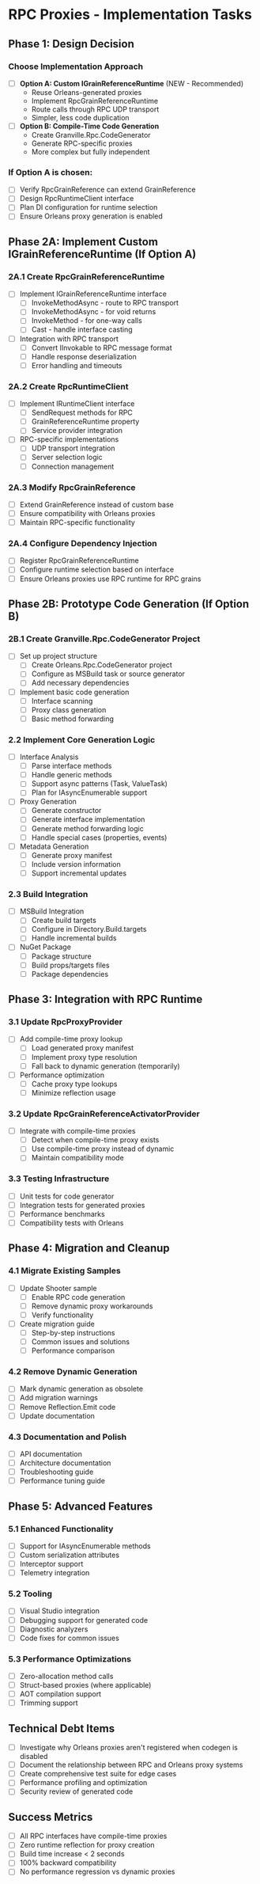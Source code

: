 # RPC Proxies - Implementation Tasks

## Phase 1: Design Decision

### Choose Implementation Approach
- [ ] **Option A: Custom IGrainReferenceRuntime** (NEW - Recommended)
  - Reuse Orleans-generated proxies
  - Implement RpcGrainReferenceRuntime
  - Route calls through RPC UDP transport
  - Simpler, less code duplication
- [ ] **Option B: Compile-Time Code Generation**
  - Create Granville.Rpc.CodeGenerator
  - Generate RPC-specific proxies
  - More complex but fully independent

### If Option A is chosen:
- [ ] Verify RpcGrainReference can extend GrainReference
- [ ] Design RpcRuntimeClient interface
- [ ] Plan DI configuration for runtime selection
- [ ] Ensure Orleans proxy generation is enabled

## Phase 2A: Implement Custom IGrainReferenceRuntime (If Option A)

### 2A.1 Create RpcGrainReferenceRuntime
- [ ] Implement IGrainReferenceRuntime interface
  - [ ] InvokeMethodAsync<T> - route to RPC transport
  - [ ] InvokeMethodAsync - for void returns
  - [ ] InvokeMethod - for one-way calls
  - [ ] Cast - handle interface casting
- [ ] Integration with RPC transport
  - [ ] Convert IInvokable to RPC message format
  - [ ] Handle response deserialization
  - [ ] Error handling and timeouts

### 2A.2 Create RpcRuntimeClient
- [ ] Implement IRuntimeClient interface
  - [ ] SendRequest methods for RPC
  - [ ] GrainReferenceRuntime property
  - [ ] Service provider integration
- [ ] RPC-specific implementations
  - [ ] UDP transport integration
  - [ ] Server selection logic
  - [ ] Connection management

### 2A.3 Modify RpcGrainReference
- [ ] Extend GrainReference instead of custom base
- [ ] Ensure compatibility with Orleans proxies
- [ ] Maintain RPC-specific functionality

### 2A.4 Configure Dependency Injection
- [ ] Register RpcGrainReferenceRuntime
- [ ] Configure runtime selection based on interface
- [ ] Ensure Orleans proxies use RPC runtime for RPC grains

## Phase 2B: Prototype Code Generation (If Option B)

### 2B.1 Create Granville.Rpc.CodeGenerator Project
- [ ] Set up project structure
  - [ ] Create Orleans.Rpc.CodeGenerator project
  - [ ] Configure as MSBuild task or source generator
  - [ ] Add necessary dependencies
- [ ] Implement basic code generation
  - [ ] Interface scanning
  - [ ] Proxy class generation
  - [ ] Basic method forwarding

### 2.2 Implement Core Generation Logic
- [ ] Interface Analysis
  - [ ] Parse interface methods
  - [ ] Handle generic methods
  - [ ] Support async patterns (Task, ValueTask)
  - [ ] Plan for IAsyncEnumerable support
- [ ] Proxy Generation
  - [ ] Generate constructor
  - [ ] Generate interface implementation
  - [ ] Generate method forwarding logic
  - [ ] Handle special cases (properties, events)
- [ ] Metadata Generation
  - [ ] Generate proxy manifest
  - [ ] Include version information
  - [ ] Support incremental updates

### 2.3 Build Integration
- [ ] MSBuild Integration
  - [ ] Create build targets
  - [ ] Configure in Directory.Build.targets
  - [ ] Handle incremental builds
- [ ] NuGet Package
  - [ ] Package structure
  - [ ] Build props/targets files
  - [ ] Package dependencies

## Phase 3: Integration with RPC Runtime

### 3.1 Update RpcProxyProvider
- [ ] Add compile-time proxy lookup
  - [ ] Load generated proxy manifest
  - [ ] Implement proxy type resolution
  - [ ] Fall back to dynamic generation (temporarily)
- [ ] Performance optimization
  - [ ] Cache proxy type lookups
  - [ ] Minimize reflection usage

### 3.2 Update RpcGrainReferenceActivatorProvider
- [ ] Integrate with compile-time proxies
  - [ ] Detect when compile-time proxy exists
  - [ ] Use compile-time proxy instead of dynamic
  - [ ] Maintain compatibility mode

### 3.3 Testing Infrastructure
- [ ] Unit tests for code generator
- [ ] Integration tests for generated proxies
- [ ] Performance benchmarks
- [ ] Compatibility tests with Orleans

## Phase 4: Migration and Cleanup

### 4.1 Migrate Existing Samples
- [ ] Update Shooter sample
  - [ ] Enable RPC code generation
  - [ ] Remove dynamic proxy workarounds
  - [ ] Verify functionality
- [ ] Create migration guide
  - [ ] Step-by-step instructions
  - [ ] Common issues and solutions
  - [ ] Performance comparison

### 4.2 Remove Dynamic Generation
- [ ] Mark dynamic generation as obsolete
- [ ] Add migration warnings
- [ ] Remove Reflection.Emit code
- [ ] Update documentation

### 4.3 Documentation and Polish
- [ ] API documentation
- [ ] Architecture documentation
- [ ] Troubleshooting guide
- [ ] Performance tuning guide

## Phase 5: Advanced Features

### 5.1 Enhanced Functionality
- [ ] Support for IAsyncEnumerable methods
- [ ] Custom serialization attributes
- [ ] Interceptor support
- [ ] Telemetry integration

### 5.2 Tooling
- [ ] Visual Studio integration
- [ ] Debugging support for generated code
- [ ] Diagnostic analyzers
- [ ] Code fixes for common issues

### 5.3 Performance Optimizations
- [ ] Zero-allocation method calls
- [ ] Struct-based proxies (where applicable)
- [ ] AOT compilation support
- [ ] Trimming support

## Technical Debt Items

- [ ] Investigate why Orleans proxies aren't registered when codegen is disabled
- [ ] Document the relationship between RPC and Orleans proxy systems
- [ ] Create comprehensive test suite for edge cases
- [ ] Performance profiling and optimization
- [ ] Security review of generated code

## Success Metrics

- [ ] All RPC interfaces have compile-time proxies
- [ ] Zero runtime reflection for proxy creation
- [ ] Build time increase < 2 seconds
- [ ] 100% backward compatibility
- [ ] No performance regression vs dynamic proxies